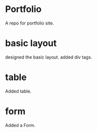 # Portfolio
A repo for portfolio site.

# basic layout
  designed the basic layout.
  added div tags.

# table
  Added table.

# form
  Added a Form.
